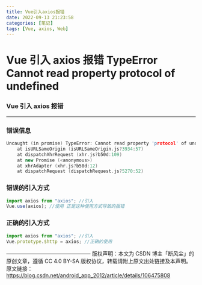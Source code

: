 ```yaml
---
title: Vue引入axios报错
date: 2022-09-13 21:23:58
categories: [笔记]
tags: [Vue, axios, Web]
---
```


# Vue 引入 axios 报错 TypeError Cannot read property protocol of undefined

### Vue 引入 axios 报错

---

### 错误信息

```c++
Uncaught (in promise) TypeError: Cannot read property 'protocol' of undefined
    at isURLSameOrigin (isURLSameOrigin.js?3934:57)
    at dispatchXhrRequest (xhr.js?b50d:109)
    at new Promise (<anonymous>)
    at xhrAdapter (xhr.js?b50d:12)
    at dispatchRequest (dispatchRequest.js?5270:52)
```

### 错误的引入方式

```js
import axios from "axios"; //引入
Vue.use(axios); //使用 正是这种使用方式导致的报错
```

### 正确的引入方式

```js
import axios from "axios"; //引入
Vue.prototype.$http = axios; //正确的使用
```

————————————————
版权声明：本文为 CSDN 博主「断风尘」的原创文章，遵循 CC 4.0 BY-SA 版权协议，转载请附上原文出处链接及本声明。
原文链接：https://blog.csdn.net/android_app_2012/article/details/106475808
